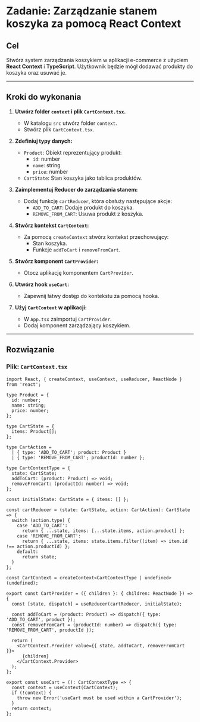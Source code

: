# Zadanie: Zarządzanie stanem koszyka za pomocą React Context

## Cel

Stwórz system zarządzania koszykiem w aplikacji e-commerce z użyciem **React Context** i **TypeScript**. Użytkownik będzie mógł dodawać produkty do koszyka oraz usuwać je.

---

## Kroki do wykonania

1. **Utwórz folder `context` i plik `CartContext.tsx`.**

    - W katalogu `src` utwórz folder `context`.
    - Stwórz plik `CartContext.tsx`.

2. **Zdefiniuj typy danych:**
    - `Product`: Obiekt reprezentujący produkt:
        - `id`: number
        - `name`: string
        - `price`: number
    - `CartState`: Stan koszyka jako tablica produktów.

3. **Zaimplementuj Reducer do zarządzania stanem:**
    - Dodaj funkcję `cartReducer`, która obsłuży następujące akcje:
        - `ADD_TO_CART`: Dodaje produkt do koszyka.
        - `REMOVE_FROM_CART`: Usuwa produkt z koszyka.

4. **Stwórz kontekst `CartContext`:**
    - Za pomocą `createContext` stwórz kontekst przechowujący:
        - Stan koszyka.
        - Funkcje `addToCart` i `removeFromCart`.

5. **Stwórz komponent `CartProvider`:**
    - Otocz aplikację komponentem `CartProvider`.

6. **Utwórz hook `useCart`:**
    - Zapewnij łatwy dostęp do kontekstu za pomocą hooka.

7. **Użyj `CartContext` w aplikacji:**
    - W `App.tsx` zaimportuj `CartProvider`.
    - Dodaj komponent zarządzający koszykiem.

---

## Rozwiązanie

### Plik: `CartContext.tsx`

```tsx
import React, { createContext, useContext, useReducer, ReactNode } from 'react';

type Product = {
  id: number;
  name: string;
  price: number;
};

type CartState = {
  items: Product[];
};

type CartAction =
  | { type: 'ADD_TO_CART'; product: Product }
  | { type: 'REMOVE_FROM_CART'; productId: number };

type CartContextType = {
  state: CartState;
  addToCart: (product: Product) => void;
  removeFromCart: (productId: number) => void;
};

const initialState: CartState = { items: [] };

const cartReducer = (state: CartState, action: CartAction): CartState => {
  switch (action.type) {
    case 'ADD_TO_CART':
      return { ...state, items: [...state.items, action.product] };
    case 'REMOVE_FROM_CART':
      return { ...state, items: state.items.filter((item) => item.id !== action.productId) };
    default:
      return state;
  }
};

const CartContext = createContext<CartContextType | undefined>(undefined);

export const CartProvider = ({ children }: { children: ReactNode }) => {
  const [state, dispatch] = useReducer(cartReducer, initialState);

  const addToCart = (product: Product) => dispatch({ type: 'ADD_TO_CART', product });
  const removeFromCart = (productId: number) => dispatch({ type: 'REMOVE_FROM_CART', productId });

  return (
    <CartContext.Provider value={{ state, addToCart, removeFromCart }}>
      {children}
    </CartContext.Provider>
  );
};

export const useCart = (): CartContextType => {
  const context = useContext(CartContext);
  if (!context) {
    throw new Error('useCart must be used within a CartProvider');
  }
  return context;
};
